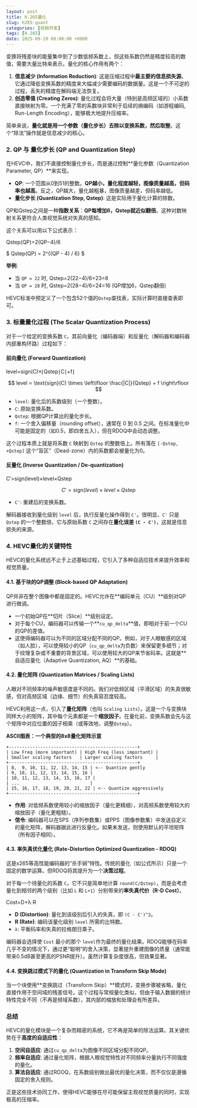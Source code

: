 ```yaml
---
layout: post
title: H.265量化
slug: h265-quant
categories: [视频开发]
tags: [H.265]
date: 2025-09-20 08:00:00 +0800
---
```


变换将残差块的能量集中到了少数低频系数上，但这些系数仍然是精度较高的数值，需要大量比特来表示。量化的核心作用有两个：

1.  **信息减少 (Information Reduction)**: 这是压缩过程中**最主要的信息损失源**。它通过降低变换系数的精度来大幅减少需要编码的数据量。这是一个不可逆的过程，丢失的精度在解码端无法恢复。
1.  **创造零值 (Creating Zeros)**: 量化过程会将大量（特别是高频区域的）小系数直接映射为零。一个充满了零的系数块非常利于后续的熵编码（如游程编码, Run-Length Encoding），能够极大地提升压缩率。

简单来说，**量化就是用一个参数（量化步长）去除以变换系数，然后取整**。这个“除法”操作就是信息减少的核心。



### 2. QP 与 量化步长 (QP and Quantization Step)



在HEVC中，我们不直接控制量化步长，而是通过控制**量化参数（Quantization Parameter, QP）**来实现。

+   **QP**: 一个范围从0到51的整数。**QP越小，量化程度越轻，图像质量越高，但码率也越高**。反之，QP越大，量化越粗暴，图像质量越差，但码率越低。
+   **量化步长 (Quantization Step, Qstep)**: 这是实际用于量化计算的除数。

QP和Qstep之间是一种**指数关系**：**QP每增加6，Qstep就近似翻倍**。这种对数映射关系更符合人类视觉系统对失真的感知。

这个关系可以用以下公式表示：

Qstep(QP)=2(QP−4)/6

$ Qstep(QP) = 2^{(QP - 4) / 6} $

**举例**:

+   当 `QP = 22` 时, Qstep=2(22−4)/6=23=8
+   当 `QP = 28` 时, Qstep=2(28−4)/6=24=16 (QP增加6，Qstep翻倍)

HEVC标准中预定义了一个包含52个值的`Qstep`查找表，实际计算时直接查表即可。



### 3. 标量量化过程 (The Scalar Quantization Process)



对于一个给定的变换系数 `C`，其前向量化（编码器端）和反量化（解码器和编码器内部重构环路）过程如下：



#### 前向量化 (Forward Quantization)



level=sign(C)×⌊Qstep∣C∣+f⌋

$$ level = \text{sign}(C) \times \left\lfloor \frac{|C|}{Qstep} + f \right\rfloor $$

+   `level`: 量化后的系数级别（一个整数）。
+   `C`: 原始变换系数。
+   `Qstep`: 根据QP计算出的量化步长。
+   `f`: 一个舍入偏移量（rounding offset），通常在 0 到 0.5 之间。在标准量化中可能是固定的（如0.5，即四舍五入），但在RDOQ中会动态调整。

这个过程本质上就是将系数 `C` 映射到 `Qstep` 的整数倍上。所有落在 `[-Qstep, +Qstep]` 这个“盲区”（Dead-zone）内的系数都会被量化为0。



#### 反量化 (Inverse Quantization / De-quantization)



C′=sign(level)×level×Qstep

$$ C' = \text{sign}(level) \times level \times Qstep $$

+   `C'`: 重建后的变换系数。

解码器接收到量化级别 `level` 后，执行反量化操作得到 `C'`。很明显，`C'` 只是 `Qstep` 的一个整数倍，它与原始系数 `C` 之间存在**量化误差 `(C - C')`**，这就是信息损失的来源。



### 4. HEVC量化的关键特性



HEVC的量化系统远不止于上述基础过程，它引入了多种自适应技术来提升效率和视觉质量。



#### 4.1. 基于块的QP调整 (Block-based QP Adaptation)



QP并非在整个图像中都是固定的。HEVC允许在**编码单元（CU）**级别对QP进行微调。

+   一个初始QP在**切片（Slice）**级别设定。
+   对于每个CU，编码器可以传输一个**`cu_qp_delta`**值，即相对于前一个CU的QP的差值。
+   这使得编码器可以为不同的区域分配不同的QP。例如，对于人眼敏感的区域（如人脸），可以使用较小的QP（`cu_qp_delta`为负数）来保留更多细节；对于纹理复杂或不重要的背景区域，可以使用较大的QP来节省码率。这就是**自适应量化（Adaptive Quantization, AQ）**的基础。



#### 4.2. 量化矩阵 (Quantization Matrices / Scaling Lists)



人眼对不同频率的噪声敏感度是不同的。我们对低频区域（平滑区域）的失真很敏感，但对高频区域（边缘、细节）的失真容忍度较高。

HEVC利用这一点，引入了**量化矩阵**（也叫 `Scaling Lists`）。这是一个与变换块同样大小的矩阵，其中每个元素都是一个**缩放因子**。在量化前，变换系数会先与这个矩阵中对应位置的因子相乘（或等效地，调整`Qstep`）。

**ASCII图表：一个典型的8x8量化矩阵示意**

```
+-------------------------------------------------+
| Low Freq (more important) | High Freq (less important) |
| Smaller scaling factors   | Larger scaling factors     |
+-------------------------------------------------+
| 8,  9, 10, 11, 12, 13, 14, 15 | <-- Quantize gently
| 9, 10, 11, 12, 13, 14, 15, 16 |
| 10, 11, 12, 13, 14, 15, 16, 17 |
| ...                           |
| 15, 16, 17, 18, 19, 20, 21, 22 | <-- Quantize aggressively
+-------------------------------------------------+
```

+   **作用**: 对低频系数使用较小的缩放因子（量化更精细），对高频系数使用较大的缩放因子（量化更粗糙）。
+   **信令**: 编码器可以在SPS（序列参数集）或PPS（图像参数集）中发送自定义的量化矩阵，解码器据此进行反量化。如果未发送，则使用默认的平坦矩阵（所有因子相同）。



#### 4.3. 率失真优化量化 (Rate-Distortion Optimized Quantization - RDOQ)



这是x265等高性能编码器的“杀手锏”特性。传统的量化（如公式所示）只是一个固定的数学运算。但RDOQ将其提升为一个**决策过程**。

对于每一个待量化的系数 `C`，它不只是简单地计算 `round(C/Qstep)`，而是会考虑量化到相邻的两个级别（比如 `L` 和 `L+1`）分别带来的**率失真代价（R-D Cost）**。

Cost=D+λ⋅R

+   **D (Distortion)**: 量化到该级别后引入的失真，即 `(C - C')^2`。
+   **R (Rate)**: 编码该量化级别 `level` 所需的比特数。
+   `λ`: 平衡码率和失真的拉格朗日乘子。

编码器会选择使 `Cost` 最小的那个 `level`作为最终的量化结果。RDOQ能够在码率几乎不变的情况下，通过更“聪明”的舍入决策，显著提升重建图像的质量（通常能带来0.5dB甚至更高的PSNR提升）。虽然计算复杂度很高，但效果显著。



#### 4.4. 变换跳过模式下的量化 (Quantization in Transform Skip Mode)



当一个块使用**变换跳过（Transform Skip）**模式时，变换步骤被省略，量化直接作用于空间域的残差信号。这个过程与常规量化类似，但由于输入数据的统计特性完全不同（不再是频域系数），其内部的缩放和处理会有所差异。



### 总结



HEVC的量化模块是一个复杂而精密的系统，它不再是简单的除法运算。其关键优势在于**高度的自适应性**：

1.  **空间自适应**: 通过`cu_qp_delta`为图像不同区域分配不同QP。
1.  **频率自适应**: 通过量化矩阵，根据人眼视觉特性对不同频率分量执行不同强度的量化。
1.  **算法自适应**: 通过RDOQ，在系数级别做出最优的量化决策，而不仅仅是遵循固定的舍入规则。

正是这些技术协同工作，使得HEVC能够在尽可能保留主观视觉质量的同时，实现极高的压缩率。